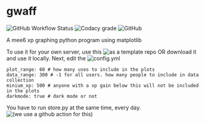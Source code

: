 # gwaff

![GitHub Workflow Status](https://img.shields.io/github/workflow/status/bwac2517/gwaff/record-xp-data?label=Xp%20Data%20Recording%20Status&style=for-the-badge) ![Codacy grade](https://img.shields.io/codacy/grade/ca5609bf92774f9ea1d6b55cbea6dfed?style=flat-square) ![GitHub](https://img.shields.io/github/license/bwac2517/gwaff?style=flat-square)

A mee6 xp graphing python program using matplotlib

To use it for your own server, use this ![as a template repo](https://github.com/bwac2517/gwaff/generate) OR download it and use it locally.
Next, edit the ![config.yml](https://github.com/bwac2517/gwaff/blob/master/config.yml)

```server_id: 377946908783673344 # your server id
plot_range: 60 # how many uses to include in the plots
data_range: 300 # -1 for all users. how many people to include in data collection
minium_xp: 500 # anyone with a xp gain below this will not be included in the plots
darkmode: true # dark mode or not
```

You have to run store.py at the same time, every day.
![(we use a github action for this)](https://github.com/bwac2517/gwaff/blob/master/.github/workflows/main.yml)
